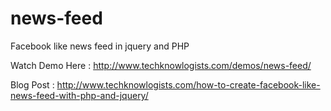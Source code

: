 news-feed
=========

Facebook like news feed in jquery and PHP

Watch Demo Here : http://www.techknowlogists.com/demos/news-feed/

Blog Post : http://www.techknowlogists.com/how-to-create-facebook-like-news-feed-with-php-and-jquery/
